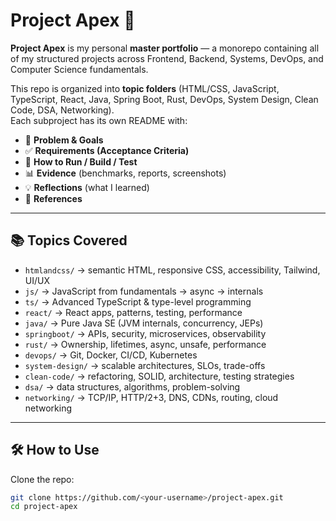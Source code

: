 # Project Apex 🚀

**Project Apex** is my personal **master portfolio** — a monorepo containing all of my structured projects across Frontend, Backend, Systems, DevOps, and Computer Science fundamentals.

This repo is organized into **topic folders** (HTML/CSS, JavaScript, TypeScript, React, Java, Spring Boot, Rust, DevOps, System Design, Clean Code, DSA, Networking).  
Each subproject has its own README with:

- 📌 **Problem & Goals**
- ✅ **Requirements (Acceptance Criteria)**
- 🧪 **How to Run / Build / Test**
- 📊 **Evidence** (benchmarks, reports, screenshots)
- 💡 **Reflections** (what I learned)
- 🔗 **References**

---

## 📚 Topics Covered

- `htmlandcss/` → semantic HTML, responsive CSS, accessibility, Tailwind, UI/UX
- `js/` → JavaScript from fundamentals → async → internals
- `ts/` → Advanced TypeScript & type-level programming
- `react/` → React apps, patterns, testing, performance
- `java/` → Pure Java SE (JVM internals, concurrency, JEPs)
- `springboot/` → APIs, security, microservices, observability
- `rust/` → Ownership, lifetimes, async, unsafe, performance
- `devops/` → Git, Docker, CI/CD, Kubernetes
- `system-design/` → scalable architectures, SLOs, trade-offs
- `clean-code/` → refactoring, SOLID, architecture, testing strategies
- `dsa/` → data structures, algorithms, problem-solving
- `networking/` → TCP/IP, HTTP/2+3, DNS, CDNs, routing, cloud networking

---

## 🛠 How to Use

Clone the repo:

```bash
git clone https://github.com/<your-username>/project-apex.git
cd project-apex
```
